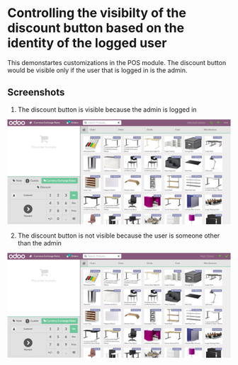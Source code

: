 # Controlling the visibilty of the discount button based on the identity of the logged user
This demonstartes customizations in the POS module. The discount button would be visible only if the user that is logged in is the admin.

## Screenshots

1. The discount button is visible because the admin is logged in

<picture>
 <img alt="Screenshot1" src="https://raw.githubusercontent.com/ambientWave/Odoo-Frontend-Backend-Customization/POSShowDiscountButtonBasedOnACondition/custom/POSShowDiscountButtonBasedOnACondition.png">
</picture>

2. The discount button is not visible because the user is someone other than the admin

<picture>
 <img alt="Screenshot2" src="https://raw.githubusercontent.com/ambientWave/Odoo-Frontend-Backend-Customization/POSShowDiscountButtonBasedOnACondition/custom/POSShowDiscountButtonBasedOnACondition2.png">
</picture>
